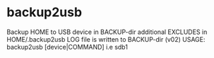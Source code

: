 # backup2usb
Backup HOME to USB device in BACKUP-dir
additional EXCLUDES in HOME/.backup2usb
LOG file is written to BACKUP-dir (v02)
USAGE: backup2usb [device|COMMAND]
 		  i.e sdb1
